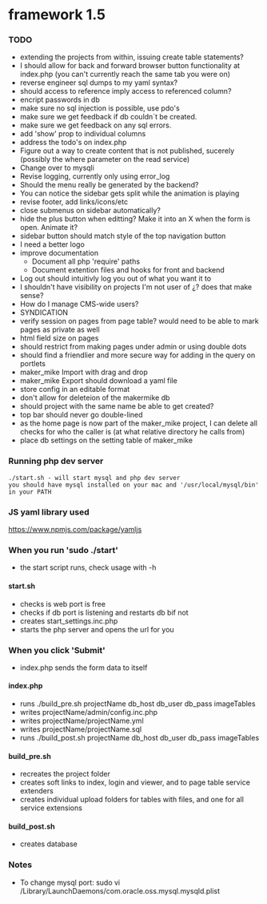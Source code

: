 # framework 1.5
### TODO
- extending the projects from within, issuing create table statements?
- I should allow for back and forward browser button functionality at index.php (you can't currently reach the same tab you were on)
- reverse engineer sql dumps to my yaml syntax?
- should access to reference imply access to referenced column?
- encript passwords in db
- make sure no sql injection is possible, use pdo's
- make sure we get feedback if db couldn´t be created.
- make sure we get feedback on any sql errors.
- add 'show' prop to individual columns
- address the todo's on index.php
- Figure out a way to create content that is not published, sucerely (possibly the where parameter on the read service)
- Change over to mysqli
- Revise logging, currently only using error_log
- Should the menu really be generated by the backend?
- You can notice the sidebar gets split while the animation is playing
- revise footer, add links/icons/etc
- close submenus on sidebar automatically?
- hide the plus button when editting? Make it into an X when the form is open. Animate it?
- sidebar button should match style of the top navigation button
- I need a better logo
- improve documentation
	- Document all php 'require' paths
	- Document extention files and hooks for front and backend
- Log out should intuitivly log you out of what you want it to
- I shouldn't have visibility on projects I'm not user of ¿? does that make sense?
- How do I manage CMS-wide users?
- SYNDICATION
- verify session on pages from page table? would need to be able to mark pages as private as well
- html field size on pages
- should restrict from making pages under admin or using double dots
- should find a friendlier and more secure way for adding in the query on portlets 
- maker_mike Import with drag and drop
- maker_mike Export should download a yaml file
- store config in an editable format
- don't allow for deleteion of the makermike db
- should project with the same name be able to get created?
- top bar should never go double-lined
- as the home page is now part of the maker_mike project, I can delete all checks for who the caller is (at what relative directory he calls from)
- place db settings on the setting table of maker_mike

### Running php dev server 
	./start.sh - will start mysql and php dev server
	you should have mysql installed on your mac and '/usr/local/mysql/bin' in your PATH

### JS yaml library used
https://www.npmjs.com/package/yamljs

### When you run 'sudo ./start'
- the start script runs, check usage with -h

#### start.sh
- checks is web port is free
- checks if db port is listening and restarts db bif not
- creates start_settings.inc.php
- starts the php server and opens the url for you

### When you click 'Submit'
- index.php sends the form data to itself

#### index.php
- runs ./build_pre.sh projectName db_host db_user db_pass imageTables
- writes projectName/admin/config.inc.php
- writes projectName/projectName.yml
- writes projectName/projectName.sql
- runs ./build_post.sh projectName db_host db_user db_pass imageTables

#### build_pre.sh
- recreates the project folder
- creates soft links to index, login and viewer, and to page table service extenders
- creates individual upload folders for tables with files, and one for all service extensions

#### build_post.sh
- creates database

### Notes
- To change mysql port: sudo vi /Library/LaunchDaemons/com.oracle.oss.mysql.mysqld.plist
